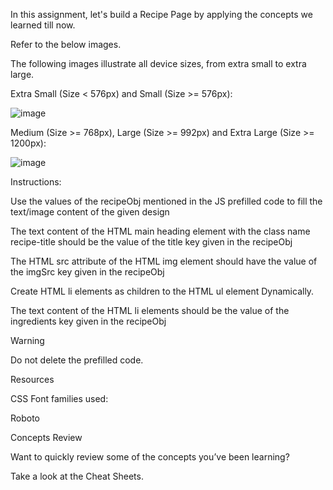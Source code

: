 In this assignment, let's build a Recipe Page by applying the concepts we learned till now.

Refer to the below images.

The following images illustrate all device sizes, from extra small to extra large.

Extra Small (Size < 576px) and Small (Size >= 576px):

![image](https://github.com/bukka5sandhya/RecipePage/assets/133884532/38cab29a-4319-4230-b69f-c794b92ee651)

Medium (Size >= 768px), Large (Size >= 992px) and Extra Large (Size >= 1200px):

![image](https://github.com/bukka5sandhya/RecipePage/assets/133884532/cdf2920e-b94e-4f3c-8b6a-e6dda850ce2e)


Instructions:

Use the values of the recipeObj mentioned in the JS prefilled code to fill the text/image content of the given design

The text content of the HTML main heading element with the class name recipe-title should be the value of the title key given in the recipeObj

The HTML src attribute of the HTML img element should have the value of the imgSrc key given in the recipeObj

Create HTML li elements as children to the HTML ul element Dynamically.

The text content of the HTML li elements should be the value of the ingredients key given in the recipeObj

Warning

Do not delete the prefilled code.

Resources

CSS Font families used:

Roboto

Concepts Review

Want to quickly review some of the concepts you’ve been learning?

Take a look at the Cheat Sheets.
